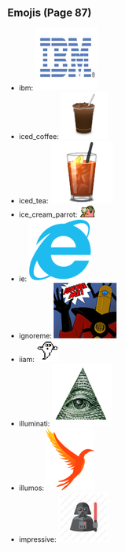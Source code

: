 
## Emojis (Page 87)

* ibm: ![ibm](output/ibm.jpg)
* iced_coffee: ![iced_coffee](output/iced_coffee.png)
* iced_tea: ![iced_tea](output/iced_tea.png)
* ice_cream_parrot: ![ice_cream_parrot](output/ice_cream_parrot.gif)
* ie: ![ie](output/ie.png)
* ignoreme: ![ignoreme](output/ignoreme.jpg)
* iiam: ![iiam](output/iiam.gif)
* illuminati: ![illuminati](output/illuminati.png)
* illumos: ![illumos](output/illumos.png)
* impressive: ![impressive](output/impressive.jpg)
